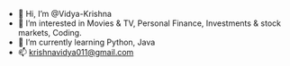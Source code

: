 - 👋 Hi, I’m @Vidya-Krishna
- 👀 I’m interested in Movies & TV, Personal Finance, Investments & stock markets, Coding.
- 🌱 I’m currently learning Python, Java
- 📫 krishnavidya011@gmail.com 

<!---
Vidya-Krishna/Vidya-Krishna is a ✨ special ✨ repository because its `README.md` (this file) appears on your GitHub profile.
You can click the Preview link to take a look at your changes.
--->
